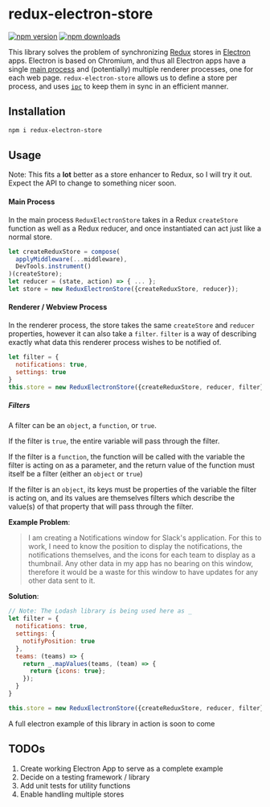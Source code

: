 # redux-electron-store
[![npm version](https://img.shields.io/npm/v/redux-electron-store.svg?style=flat-square)](https://www.npmjs.com/package/redux-electron-store)
[![npm downloads](https://img.shields.io/npm/dm/redux-electron-store.svg?style=flat-square)](https://www.npmjs.com/package/redux-electron-store)

This library solves the problem of synchronizing [Redux](https://github.com/rackt/redux/) stores in [Electron](https://github.com/atom/electron) apps. Electron is based on Chromium, and thus all Electron apps have a single [main process](https://github.com/atom/electron/blob/master/docs/tutorial/quick-start.md#differences-between-main-process-and-renderer-process) and (potentially) multiple renderer processes, one for each web page. `redux-electron-store` allows us to define a store per process, and uses [`ipc`](https://github.com/atom/electron/blob/master/docs/api/ipc-main.md) to keep them in sync in an efficient manner.

## Installation
```bash
npm i redux-electron-store
```

## Usage

Note:  This fits a __lot__ better as a store enhancer to Redux, so I will try it out. Expect the API to change to something nicer soon.

#### Main Process

In the main process `ReduxElectronStore` takes in a Redux `createStore` function as well as a Redux reducer, and once instantiated can act just like a normal store.

```javascript
let createReduxStore = compose(
  applyMiddleware(...middleware),
  DevTools.instrument()
)(createStore);
let reducer = (state, action) => { ... };
let store = new ReduxElectronStore({createReduxStore, reducer});
```

#### Renderer / Webview Process

In the renderer process, the store takes the same `createStore` and `reducer` properties, however it can also take a `filter`.  `filter` is a way of describing exactly what data this renderer process wishes to be notified of.

```javascript
let filter = {
  notifications: true,
  settings: true
}
this.store = new ReduxElectronStore({createReduxStore, reducer, filter});
```

##### Filters

A filter can be an `object`, a `function`, or `true`.

If the filter is `true`, the entire variable will pass through the filter.

If the filter is a `function`, the function will be called with the variable the filter is acting on as a parameter, and the return value of the function must itself be a filter (either an `object` or `true`)

If the filter is an `object`, its keys must be properties of the variable the filter is acting on, and its values are themselves filters which describe the value(s) of that property that will pass through the filter.

**Example Problem**: 


>I am creating a Notifications window for Slack's application.  For this to work, I need to know the position to display the notifications, the notifications themselves, and the icons for each team to display as a thumbnail.  Any other data in my app has no bearing on this window, therefore it would be a waste for this window to have updates for any other data sent to it.

**Solution**:
```javascript
// Note: The Lodash library is being used here as _
let filter = {
  notifications: true,
  settings: {
    notifyPosition: true
  },
  teams: (teams) => {
    return _.mapValues(teams, (team) => {
      return {icons: true};
    });
  }
}

this.store = new ReduxElectronStore({createReduxStore, reducer, filter});
```

A full electron example of this library in action is soon to come


## TODOs

1. Create working Electron App to serve as a complete example
2. Decide on a testing framework / library
3. Add unit tests for utility functions
4. Enable handling multiple stores
